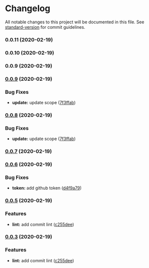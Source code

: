 # Changelog

All notable changes to this project will be documented in this file. See [standard-version](https://github.com/conventional-changelog/standard-version) for commit guidelines.

### 0.0.11 (2020-02-19)

### 0.0.10 (2020-02-19)

### 0.0.9 (2020-02-19)

### [0.0.9](https://github.com/kimbugp/react_table/compare/v0.0.6...v0.0.9) (2020-02-19)


### Bug Fixes

* **update:** update scope ([7f3ffab](https://github.com/kimbugp/react_table/commit/7f3ffabb368dc075f5b52622c7cd2cf0f26ff937))

### [0.0.8](https://github.com/kimbugp/react_table/compare/v0.0.6...v0.0.8) (2020-02-19)


### Bug Fixes

* **update:** update scope ([7f3ffab](https://github.com/kimbugp/react_table/commit/7f3ffabb368dc075f5b52622c7cd2cf0f26ff937))

### [0.0.7](https://github.com/kimbugp/react_table/compare/v0.0.6...v0.0.7) (2020-02-19)

### [0.0.6](https://github.com/kimbugp/react_table/compare/v0.0.5...v0.0.6) (2020-02-19)


### Bug Fixes

* **token:** add github token ([d4f9a79](https://github.com/kimbugp/react_table/commit/d4f9a792125a45949fd2d27f761cb6676a6d6a5e))

### [0.0.5](https://github.com/kimbugp/react_table/compare/v0.0.4...v0.0.5) (2020-02-19)


### Features

* **lint:** add commit lint ([c255dee](https://github.com/kimbugp/react_table/commit/c255dee1bbfbb6172ce92b8368b8b4ee89ca8b1c))

### [0.0.3](https://github.com/kimbugp/react_table/compare/v0.0.4...v0.0.3) (2020-02-19)


### Features

* **lint:** add commit lint ([c255dee](https://github.com/kimbugp/react_table/commit/c255dee1bbfbb6172ce92b8368b8b4ee89ca8b1c))
